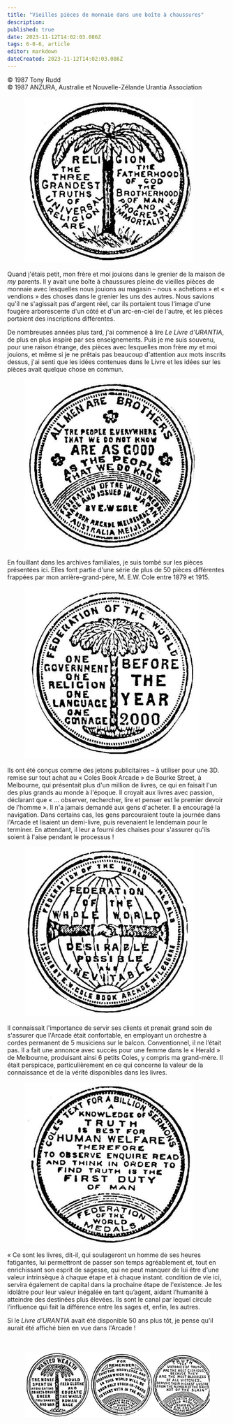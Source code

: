```yaml
---
title: "Vieilles pièces de monnaie dans une boîte à chaussures"
description: 
published: true
date: 2023-11-12T14:02:03.086Z
tags: 6-0-6, article
editor: markdown
dateCreated: 2023-11-12T14:02:03.086Z
---
```


<p class="v-card v-sheet theme--light gray lighten-3 px-2 py-1">© 1987 Tony Rudd<br>© 1987 ANZURA, Australie et Nouvelle-Zélande Urantia Association</p>


<figure id="Figure_2" class="image urantiapedia image-style-align-left" alt="coin">
<img src="/image/article/606/coin.jpg">
</figure>

Quand j'étais petit, mon frère et moi jouions dans le grenier de la maison de $m y$ parents. Il y avait une boîte à chaussures pleine de vieilles pièces de monnaie avec lesquelles nous jouions au magasin – nous « achetions » et « vendions » des choses dans le grenier les uns des autres. Nous savions qu'il ne s'agissait pas d'argent réel, car ils portaient tous l'image d'une fougère arborescente d'un côté et d'un arc-en-ciel de l'autre, et les pièces portaient des inscriptions différentes.

De nombreuses années plus tard, j'ai commencé à lire _Le Livre d'URANTIA_, de plus en plus inspiré par ses enseignements. Puis je me suis souvenu, pour une raison étrange, des pièces avec lesquelles mon frère $m y$ et moi jouions, et même si je ne prêtais pas beaucoup d'attention aux mots inscrits dessus, j'ai senti que les idées contenues dans le Livre et les idées sur les pièces avait quelque chose en commun.

<figure id="Figure_3" class="image urantiapedia image-style-align-right" alt="coin">
<img src="/image/article/606/coin2.jpg">
</figure>

En fouillant dans les archives familiales, je suis tombé sur les pièces présentées ici. Elles font partie d'une série de plus de 50 pièces différentes frappées par mon arrière-grand-père, M. E.W. Cole entre 1879 et 1915.

<figure id="Figure_4" class="image urantiapedia image-style-align-left" alt="coin">
<img src="/image/article/606/coin3.jpg">
</figure>

Ils ont été conçus comme des jetons publicitaires – à utiliser pour une 3D. remise sur tout achat au « Coles Book Arcade » de Bourke Street, à Melbourne, qui présentait plus d'un million de livres, ce qui en faisait l'un des plus grands au monde à l'époque. Il croyait aux livres avec passion, déclarant que « ... observer, rechercher, lire et penser est le premier devoir de l'homme ». Il n'a jamais demandé aux gens d'acheter. Il a encouragé la navigation. Dans certains cas, les gens parcouraient toute la journée dans l'Arcade et lisaient un demi-livre, puis revenaient le lendemain pour le terminer. En attendant, il leur a fourni des chaises pour s'assurer qu'ils soient à l'aise pendant le processus !

<figure id="Figure_5" class="image urantiapedia image-style-align-right" alt="coin">
<img src="/image/article/606/coin4.jpg">
</figure>

Il connaissait l'importance de servir ses clients et prenait grand soin de s'assurer que l'Arcade était confortable, en employant un orchestre à cordes permanent de 5 musiciens sur le balcon. Conventionnel, il ne l’était pas. Il a fait une annonce avec succès pour une femme dans le « Herald » de Melbourne, produisant ainsi 6 petits Coles, y compris ma grand-mère. Il était perspicace, particulièrement en ce qui concerne la valeur de la connaissance et de la vérité disponibles dans les livres.

<figure id="Figure_6" class="image urantiapedia image-style-align-left" alt="coin">
<img src="/image/article/606/coin5.jpg">
</figure>

« Ce sont les livres, dit-il, qui soulageront un homme de ses heures fatigantes, lui permettront de passer son temps agréablement et, tout en enrichissant son esprit de sagesse, qui ne peut manquer de lui être d'une valeur intrinsèque à chaque étape et à chaque instant. condition de vie ici, servira également de capital dans la prochaine étape de l'existence. Je les idolâtre pour leur valeur inégalée en tant qu’agent, aidant l’humanité à atteindre des destinées plus élevées. Ils sont le canal par lequel circule l’influence qui fait la différence entre les sages et, enfin, les autres.

Si le _Livre d'URANTIA_ avait été disponible 50 ans plus tôt, je pense qu'il aurait été affiché bien en vue dans l'Arcade !

<br style="clear:both;"/>

<figure id="Figure_7" class="image urantiapedia" alt="coin">
<img src="/image/article/606/coin6.jpg">
</figure>

